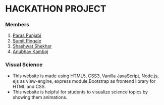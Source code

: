 # HACKATHON PROJECT
### Members
1. [Paras Punjabi](https://www.github.com/Paras-Punjabi)
2. [Sumit Pingale](https://github.com/sspingale)
3. [Shashwat Shekhar](https://github.com/Shashwat7761)
4. [Anubhav Kamboj](https://github.com/ANUBHAVKAMBOJ) 

### Visual Science
* This website is made using HTML5, CSS3, Vanilla JavaScript, Node.js, ejs as view-engine, express module,Bootstrap as frontend library for HTML and CSS. 
* This website is helpful for students to visualize science topics by showing them animations.